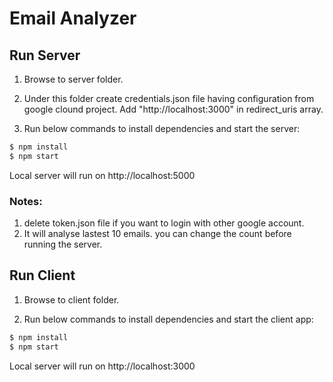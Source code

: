 # Email Analyzer

## Run Server

1. Browse to server folder.

2. Under this folder create credentials.json file having configuration from google clound project. Add "http://localhost:3000" in redirect_uris array.

3. Run below commands to install dependencies and start the server:

```bash
$ npm install
$ npm start
```

Local server will run on http://localhost:5000

### Notes:

1. delete token.json file if you want to login with other google account.
2. It will analyse lastest 10 emails. you can change the count before running the server.

## Run Client

1. Browse to client folder.

2. Run below commands to install dependencies and start the client app:

```bash
$ npm install
$ npm start
```

Local server will run on http://localhost:3000
